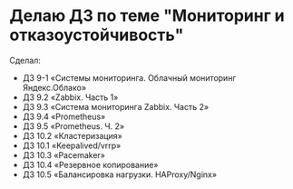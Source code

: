 # Делаю ДЗ по теме "Мониторинг и отказоустойчивость"

Сделал: 

* ДЗ 9-1 «Системы мониторинга. Облачный мониторинг Яндекс.Облако»
* ДЗ 9.2 «Zabbix. Часть 1»
* ДЗ 9.3 «Система мониторинга Zabbix. Часть 2»
* ДЗ 9.4 «Prometheus»
* ДЗ 9.5 «Prometheus. Ч. 2»
* ДЗ 10.2 «Кластеризация»
* ДЗ 10.1 «Keepalived/vrrp»
* ДЗ 10.3 «Pacemaker»
* ДЗ 10.4 «Резервное копирование»
* ДЗ 10.5 «Балансировка нагрузки. HAProxy/Nginx»
